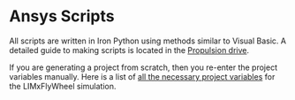 # Ansys Scripts
All scripts are written in Iron Python using methods similar to Visual Basic. A detailed guide to making scripts is located in the [Propulsion drive](https://docs.google.com/document/d/1ndXlNxo2vpJ7fcfmLqm0UbnGM-7ZuSt-i1OagZ22GYc/edit?usp=sharing).

If you are generating a project from scratch, then you re-enter the project variables manually. Here is a list of [all the necessary project variables](https://github.com/waterloop/propulsion-misc/blob/main/AnsysScripts/STEMS/Variables.txt#L1) for the LIMxFlyWheel simulation.
